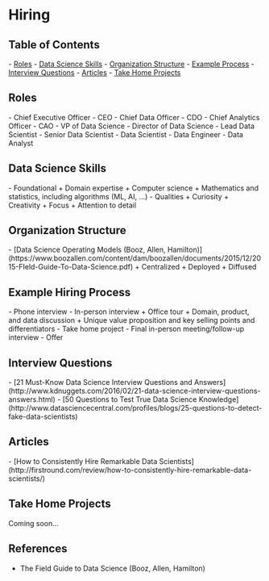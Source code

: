 # Hiring

<h2><a name="toc">Table of Contents</a></h2>
- <a href="#roles">Roles</a>
- <a href="#skills">Data Science Skills</a>
- <a href="#org-structure">Organization Structure</a>
- <a href="#ex-process">Example Process</a>
- <a href="#interview-q">Interview Questions</a>
- <a href="#articles">Articles</a>
- <a href="#projects">Take Home Projects</a>

<h2><a name="roles">Roles</a></h2>
- Chief Executive Officer - CEO
- Chief Data Officer - CDO
- Chief Analytics Officer - CAO
- VP of Data Science
- Director of Data Science
- Lead Data Scientist
- Senior Data Scientist
- Data Scientist
- Data Engineer
- Data Analyst

<h2><a name="skills">Data Science Skills</a></h2>
- Foundational
    + Domain expertise
    + Computer science
    + Mathematics and statistics, including algorithms (ML, AI, ...)
- Qualities
    + Curiosity
    + Creativity
    + Focus
    + Attention to detail

<h2><a name="org-structure">Organization Structure</a></h2>
- [Data Science Operating Models (Booz, Allen, Hamilton)](https://www.boozallen.com/content/dam/boozallen/documents/2015/12/2015-FIeld-Guide-To-Data-Science.pdf)
    + Centralized
    + Deployed
    + Diffused

<h2><a name="ex-process">Example Hiring Process</a></h2>
- Phone interview
- In-person interview
    + Office tour
    + Domain, product, and data discussion
    + Unique value proposition and key selling points and differentiators
- Take home project
- Final in-person meeting/follow-up interview
- Offer

<h2><a name="interview-q">Interview Questions</a></h2>
- [21 Must-Know Data Science Interview Questions and Answers](http://www.kdnuggets.com/2016/02/21-data-science-interview-questions-answers.html)
- [50 Questions to Test True Data Science Knowledge](http://www.datasciencecentral.com/profiles/blogs/25-questions-to-detect-fake-data-scientists)

<h2><a name="articles">Articles</a></h2>
- [How to Consistently Hire Remarkable Data Scientists](http://firstround.com/review/how-to-consistently-hire-remarkable-data-scientists/)

<h2><a name="projects">Take Home Projects</a></h2>

Coming soon...

## References
- The Field Guide to Data Science (Booz, Allen, Hamilton)
